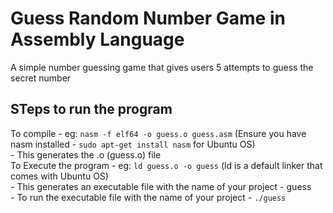# Guess Random Number Game in Assembly Language
A simple number guessing game that gives users 5 attempts to guess the secret number     

## STeps to run the program
To compile - eg: `nasm -f elf64 -o guess.o guess.asm` (Ensure you have nasm installed - `sudo apt-get install nasm` for Ubuntu OS)    
    - This generates the .o (guess.o) file    
To Execute the program - eg: `ld guess.o -o guess` (ld is a default linker that comes with Ubuntu OS)    
     - This generates an executable file with the name of your project - guess  
     - To run the executable file with the name of your project - `./guess`  
